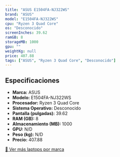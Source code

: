 ```yaml
---
title: "ASUS E1504FA-NJ322WS"
brand: "ASUS"
model: "E1504FA-NJ322WS"
cpu: "Ryzen 3 Quad Core"
os: "Desconocido"
screenInches: 39.62
ramGB: 8
storageMB: 1000
gpu: ""
weightKg: null
price: 407.88
tags: ["ASUS", "Ryzen 3 Quad Core", "Desconocido"]
---
```

## Especificaciones

- **Marca:** ASUS
- **Modelo:** E1504FA-NJ322WS
- **Procesador:** Ryzen 3 Quad Core
- **Sistema Operativo:** Desconocido
- **Pantalla (pulgadas):** 39.62
- **RAM (GB):** 8
- **Almacenamiento (MB):** 1000
- **GPU:** N/D
- **Peso (kg):** N/D
- **Precio:** 407.88

[:rocket: Ver más laptops por marca](/brand/asus)
